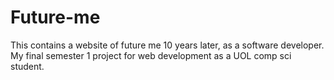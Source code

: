 # Future-me
This contains a website of future me 10 years later, as a software developer. My final semester 1 project for web development as a UOL comp sci student.
